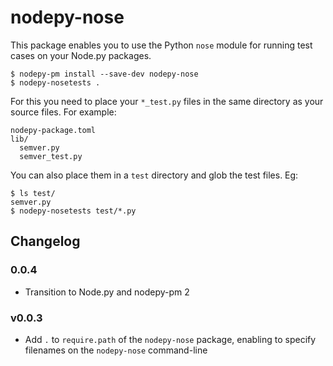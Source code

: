 # nodepy-nose

This package enables you to use the Python `nose` module for running test
cases on your Node.py packages.

    $ nodepy-pm install --save-dev nodepy-nose
    $ nodepy-nosetests .

For this you need to place your `*_test.py` files in the same directory as
your source files. For example:

    nodepy-package.toml
    lib/
      semver.py
      semver_test.py

You can also place them in a `test` directory and glob the test files. Eg:

    $ ls test/
    semver.py
    $ nodepy-nosetests test/*.py

## Changelog

### 0.0.4

* Transition to Node.py and nodepy-pm 2

### v0.0.3

* Add `.` to `require.path` of the `nodepy-nose` package, enabling to
  specify filenames on the `nodepy-nose` command-line
